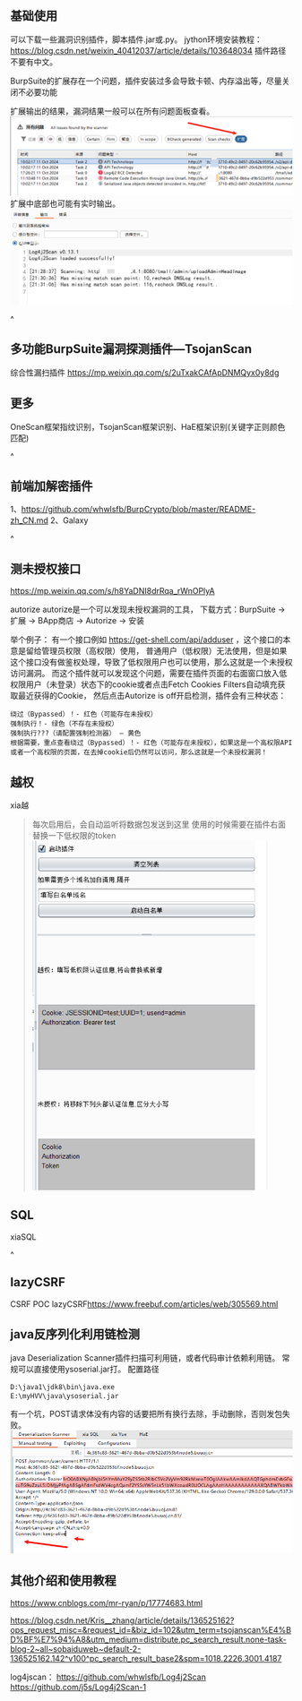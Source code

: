 ## **基础使用**
可以下载一些漏洞识别插件，脚本插件.jar或.py。
jython环境安装教程：<https://blog.csdn.net/weixin_40412037/article/details/103648034>
插件路径不要有中文。

BurpSuite的扩展存在一个问题，插件安装过多会导致卡顿、内存溢出等，尽量关闭不必要功能

扩展输出的结果，漏洞结果一般可以在所有问题面板查看。
![](.topwrite/assets/image_1728653253302.png)
扩展中底部也可能有实时输出。
![](.topwrite/assets/image_1728653519014.png)

^
## **多功能BurpSuite漏洞探测插件—TsojanScan**
综合性漏扫插件
<https://mp.weixin.qq.com/s/2uTxakCAfApDNMQyx0y8dg>

## **更多**
OneScan框架指纹识别，TsojanScan框架识别、HaE框架识别(关键字正则颜色匹配)

^
## **前端加解密插件**
1、<https://github.com/whwlsfb/BurpCrypto/blob/master/README-zh_CN.md>
2、Galaxy


^
## **测未授权接口**
<https://mp.weixin.qq.com/s/h8YaDNI8drRqa_rWnOPlyA>

autorize
autorize是一个可以发现未授权漏洞的工具，
下载方式：BurpSuite -> 扩展 -> BApp商店 -> Autorize -> 安装

举个例子：
有一个接口例如 https://get-shell.com/api/adduser ，这个接口的本意是留给管理员权限（高权限）使用，
普通用户（低权限）无法使用，但是如果这个接口没有做鉴权处理，导致了低权限用户也可以使用，那么这就是一个未授权访问漏洞。
而这个插件就可以发现这个问题，需要在插件页面的右面窗口放入低权限用户（未登录）状态下的cookie或者点击Fetch Cookies Filters自动填充获取最近获得的Cookie，
然后点击Autorize is off开启检测，插件会有三种状态：
```
绕过（Bypassed）！- 红色（可能存在未授权）
强制执行！- 绿色（不存在未授权）
强制执行???（请配置强制检测器） – 黄色
根据需要，重点查看绕过（Bypassed）！- 红色（可能存在未授权），如果这是一个高权限API或者一个高权限的页面，在去掉cookie后仍然可以访问，那么这就是一个未授权漏洞！
```


## **越权**
xia越
>每次启用后，会自动监听将数据包发送到这里
>使用的时候需要在插件右面替换一下低权限的token
![](.topwrite/assets/image_1728610883942.png)

## **SQL**
xiaSQL

^
## **lazyCSRF**
CSRF POC
lazyCSRF<https://www.freebuf.com/articles/web/305569.html>

## **java反序列化利用链检测**
java Deserialization Scanner插件扫描可利用链，或者代码审计依赖利用链。
常规可以直接使用ysoserial.jar打。
配置路径
```
D:\java1\jdk8\bin\java.exe
E:\myHVV\java\ysoserial.jar
```
有一个坑，POST请求体没有内容的话要把所有换行去除，手动删除，否则发包失败。
![](.topwrite/assets/image_1728616255488.png)


## **其他介绍和使用教程**
<https://www.cnblogs.com/mr-ryan/p/17774683.html>

<https://blog.csdn.net/Kris__zhang/article/details/136525162?ops_request_misc=&request_id=&biz_id=102&utm_term=tsojanscan%E4%BD%BF%E7%94%A8&utm_medium=distribute.pc_search_result.none-task-blog-2~all~sobaiduweb~default-2-136525162.142^v100^pc_search_result_base2&spm=1018.2226.3001.4187>


log4jscan：
<https://github.com/whwlsfb/Log4j2Scan>
<https://github.com/j5s/Log4j2Scan-1>
